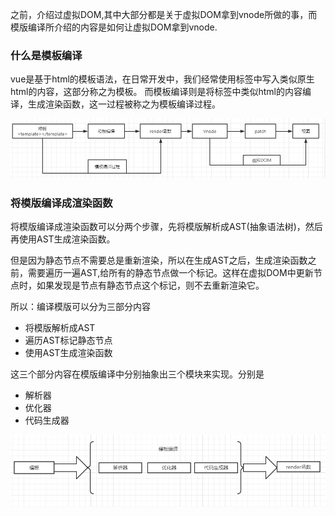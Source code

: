 之前，介绍过虚拟DOM,其中大部分都是关于虚拟DOM拿到vnode所做的事，而模版编译所介绍的内容是如何让虚拟DOM拿到vnode.

### 什么是模板编译

vue是基于html的模板语法，在日常开发中，我们经常使用<template></template>标签中写入类似原生html的内容，这部分称之为模板。
而模板编译则是将<template></template>标签中类似html的内容编译，生成渲染函数，这一过程被称之为模板编译过程。

![vue渲染过程](./images/vue渲染过程.png)

### 将模版编译成渲染函数

将模版编译成渲染函数可以分两个步骤，先将模版解析成AST(抽象语法树)，然后再使用AST生成渲染函数。

但是因为静态节点不需要总是重新渲染，所以在生成AST之后，生成渲染函数之前，需要遍历一遍AST,给所有的静态节点做一个标记。这样在虚拟DOM中更新节点时，如果发现是节点有静态节点这个标记，则不去重新渲染它。

所以：编译模版可以分为三部分内容

* 将模版解析成AST
* 遍历AST标记静态节点
* 使用AST生成渲染函数

这三个部分内容在模版编译中分别抽象出三个模块来实现。分别是

* 解析器
* 优化器
* 代码生成器

![模板编译](./images/模板编译.png)
